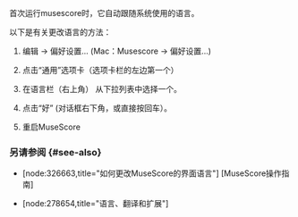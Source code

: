 首次运行musescore时，它自动跟随系统使用的语言。

以下是有关更改语言的方法：

1. 编辑 &rarr; 偏好设置... (Mac：Musescore  &rarr; 偏好设置...)

2. 点击“通用”选项卡（选项卡栏的左边第一个）

3. 在语言栏（右上角） 从下拉列表中选择一个。

4. 点击“好” (对话框右下角，或直接按回车）。

5. 重启MuseScore

### 另请参阅 {#see-also}

* [node:326663,title="如何更改MuseScore的界面语言"] [MuseScore操作指南]

* [node:278654,title="语言、翻译和扩展"]
